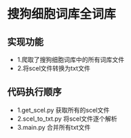 # 搜狗细胞词库全词库
## 实现功能
* 1.爬取了搜狗细胞词库中的所有词库文件
* 2.将scel文件转换为txt文件

## 代码执行顺序
* 1.get_scel.py 获取所有的scel文件
* 2.scel_to_txt.py 将scel文件逐个解析
* 3.main.py 合并所有txt文件
